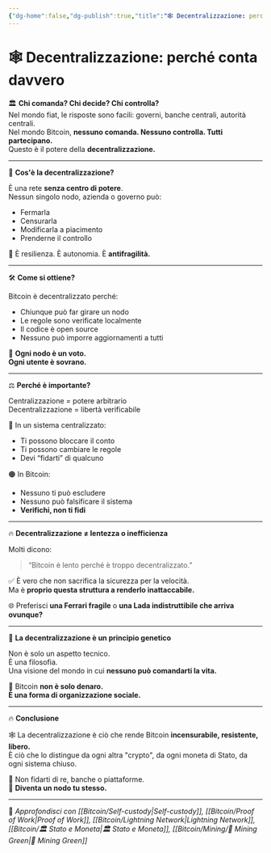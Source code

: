 ```yaml
---
{"dg-home":false,"dg-publish":true,"title":"🕸️ Decentralizzazione: perché conta davvero","tags":["Bitcoin","Decentralizzazione","Libertà","Sicurezza","Potere","Reti"],"date":"2025-07-09","permalink":"/bitcoin/decentralizzazione/","dgPassFrontmatter":true}
---
```



# 🕸️ Decentralizzazione: perché conta davvero

🏛️ **Chi comanda? Chi decide? Chi controlla?**  
Nel mondo fiat, le risposte sono facili: governi, banche centrali, autorità centrali.  
Nel mondo Bitcoin, **nessuno comanda. Nessuno controlla. Tutti partecipano.**  
Questo è il potere della **decentralizzazione.**

---

🧠 **Cos'è la decentralizzazione?**

È una rete **senza centro di potere**.  
Nessun singolo nodo, azienda o governo può:

- Fermarla  
- Censurarla  
- Modificarla a piacimento  
- Prenderne il controllo

🎯 È resilienza. È autonomia. È **antifragilità.**

---

🛠️ **Come si ottiene?**

Bitcoin è decentralizzato perché:
- Chiunque può far girare un nodo  
- Le regole sono verificate localmente  
- Il codice è open source  
- Nessuno può imporre aggiornamenti a tutti

📡 **Ogni nodo è un voto.  
Ogni utente è sovrano.**

---

⚖️ **Perché è importante?**

Centralizzazione = potere arbitrario  
Decentralizzazione = libertà verificabile

🔐 In un sistema centralizzato:
- Ti possono bloccare il conto  
- Ti possono cambiare le regole  
- Devi “fidarti” di qualcuno

🟠 In Bitcoin:
- Nessuno ti può escludere  
- Nessuno può falsificare il sistema  
- **Verifichi, non ti fidi**

---

🔥 **Decentralizzazione ≠ lentezza o inefficienza**

Molti dicono:  
> “Bitcoin è lento perché è troppo decentralizzato.”

✅ È vero che non sacrifica la sicurezza per la velocità.  
Ma è **proprio questa struttura a renderlo inattaccabile.**

🌐 Preferisci **una Ferrari fragile** o **una Lada indistruttibile che arriva ovunque?**

---

🧬 **La decentralizzazione è un principio genetico**

Non è solo un aspetto tecnico.  
È una filosofia.  
Una visione del mondo in cui **nessuno può comandarti la vita.**

🧠 Bitcoin **non è solo denaro.  
È una forma di organizzazione sociale.**

---

🔥 **Conclusione**

🕸️ La decentralizzazione è ciò che rende Bitcoin **incensurabile, resistente, libero.**  
È ciò che lo distingue da ogni altra "crypto", da ogni moneta di Stato, da ogni sistema chiuso.

👑 Non fidarti di re, banche o piattaforme.  
📡 **Diventa un nodo tu stesso.**

---

🔗 _Approfondisci con [[Bitcoin/Self-custody\|Self-custody]], [[Bitcoin/Proof of Work\|Proof of Work]], [[Bitcoin/Lightning Network\|Lightning Network]], [[Bitcoin/🏛️ Stato e Moneta\|🏛️ Stato e Moneta]], [[Bitcoin/Mining/🌱 Mining Green\|🌱 Mining Green]]_
